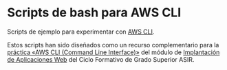 # Scripts de bash para AWS CLI

Scripts de ejemplo para experimentar con [AWS CLI][1].

Estos scripts han sido diseñados como un recurso complementario para la [práctica «AWS CLI (Command Line Interface)»][2] del módulo de [Implantación de Aplicaciones Web][3] del Ciclo Formativo de Grado Superior ASIR.

[1]: https://docs.aws.amazon.com/es_es/cli/index.html
[2]: https://josejuansanchez.org/iaw/practica-aws-cli/index.html
[3]: https://josejuansanchez.org/iaw/